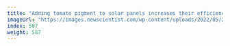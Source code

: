 ```yaml
---
title: "Adding tomato pigment to solar panels increases their efficiency"
imageUrl: "https://images.newscientist.com/wp-content/uploads/2022/05/27144928/SEI_106628391.jpg?width=600"
index: 587
weight: 587
---
```

